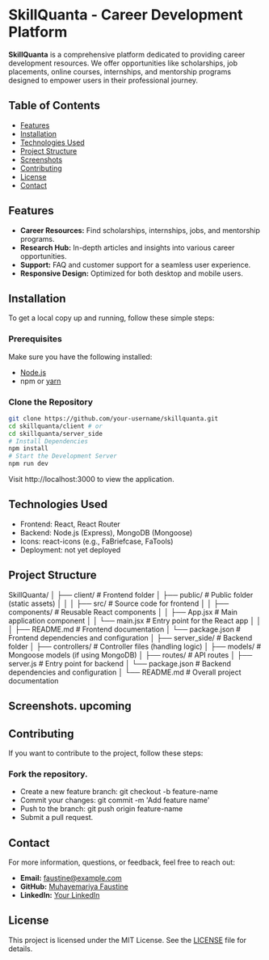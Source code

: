 # SkillQuanta - Career Development Platform

**SkillQuanta** is a comprehensive platform dedicated to providing career development resources. We offer opportunities like scholarships, job placements, online courses, internships, and mentorship programs designed to empower users in their professional journey.

## Table of Contents

- [Features](#features)
- [Installation](#installation)
- [Technologies Used](#technologies-used)
- [Project Structure](#project-structure)
- [Screenshots](#screenshots)
- [Contributing](#contributing)
- [License](#license)
- [Contact](#contact)

## Features

- **Career Resources:** Find scholarships, internships, jobs, and mentorship programs.
- **Research Hub:** In-depth articles and insights into various career opportunities.
- **Support:** FAQ and customer support for a seamless user experience.
- **Responsive Design:** Optimized for both desktop and mobile users.

## Installation

To get a local copy up and running, follow these simple steps:

### Prerequisites

Make sure you have the following installed:

- [Node.js](https://nodejs.org/)
- npm or [yarn](https://yarnpkg.com/)

### Clone the Repository

```bash
git clone https://github.com/your-username/skillquanta.git
cd skillquanta/client # or
cd skillquanta/server_side
# Install Dependencies
npm install
# Start the Development Server
npm run dev
```
Visit http://localhost:3000 to view the application.

## Technologies Used
- Frontend: React, React Router
- Backend: Node.js (Express), MongoDB (Mongoose)
- Icons: react-icons (e.g., FaBriefcase, FaTools)
- Deployment: not yet deployed

## Project Structure
SkillQuanta/
│
├── client/                     # Frontend folder
│   ├── public/                 # Public folder (static assets)
│   │
│   ├── src/                    # Source code for frontend
│   │   ├── components/         # Reusable React components
│   │   ├── App.jsx             # Main application component
│   │   └── main.jsx            # Entry point for the React app
│   │
│   ├── README.md               # Frontend documentation
│   └── package.json            # Frontend dependencies and configuration
│
├── server_side/                # Backend folder
│   ├── controllers/            # Controller files (handling logic)
│   ├── models/                 # Mongoose models (if using MongoDB)
│   ├── routes/                 # API routes
│   ├── server.js               # Entry point for backend
│   └── package.json            # Backend dependencies and configuration
│
└── README.md                   # Overall project documentation



## Screenshots. **upcoming**

## Contributing
If you want to contribute to the project, follow these steps:

### Fork the repository.
- Create a new feature branch: git checkout -b feature-name
- Commit your changes: git commit -m 'Add feature name'
- Push to the branch: git push origin feature-name
- Submit a pull request.

## Contact

For more information, questions, or feedback, feel free to reach out:

- **Email:** [faustine@example.com](mailto:faustinemuhayemariya44@gmail.com)
- **GitHub:** [Muhayemariya Faustine](https://github.com/faustine-van)
- **LinkedIn:** [Your LinkedIn](https://linkedin.com/in/muhayemariya-faustine-404376267)

## License
This project is licensed under the MIT License. See the [LICENSE]() file for details.
